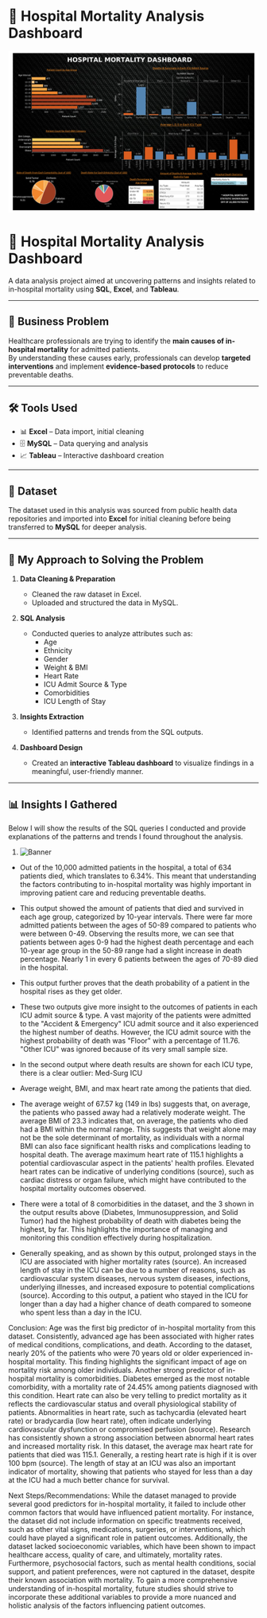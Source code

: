 # 🏥 Hospital Mortality Analysis Dashboard

![Banner](https://raw.githubusercontent.com/Prachibansal11/Hospital-Mortality-Prediction-Using-SQL/e7d1e0072ae3ea8a6814d481058771e2360f5129/Hospital%20Mortality%20Dashboard%20(Tableau).png)

# 🏥 Hospital Mortality Analysis Dashboard

A data analysis project aimed at uncovering patterns and insights related to in-hospital mortality using **SQL**, **Excel**, and **Tableau**.

---

## 📌 Business Problem

Healthcare professionals are trying to identify the **main causes of in-hospital mortality** for admitted patients.  
By understanding these causes early, professionals can develop **targeted interventions** and implement **evidence-based protocols** to reduce preventable deaths.

---

## 🛠️ Tools Used

- 📊 **Excel** – Data import, initial cleaning
- 🗄️ **MySQL** – Data querying and analysis
- 📈 **Tableau** – Interactive dashboard creation

---

## 📂 Dataset

The dataset used in this analysis was sourced from public health data repositories and imported into **Excel** for initial cleaning before being transferred to **MySQL** for deeper analysis.

---

## 🚀 My Approach to Solving the Problem

1. **Data Cleaning & Preparation**
   - Cleaned the raw dataset in Excel.
   - Uploaded and structured the data in MySQL.
  
2. **SQL Analysis**
   - Conducted queries to analyze attributes such as:
     - Age
     - Ethnicity
     - Gender
     - Weight & BMI
     - Heart Rate
     - ICU Admit Source & Type
     - Comorbidities
     - ICU Length of Stay

3. **Insights Extraction**
   - Identified patterns and trends from the SQL outputs.
  
4. **Dashboard Design**
   - Created an **interactive Tableau dashboard** to visualize findings in a meaningful, user-friendly manner.

---


## 📊 Insights I Gathered
 Below I will show the results of the SQL queries I conducted and provide explanations of the patterns and trends I found throughout the analysis.

1. ![Banner](https://raw.githubusercontent.com/Prachibansal11/Hospital-Mortality-Prediction-Using-SQL/blob/a9c57d60cacc29e43caa9ca0063ea065cc589bc2/1h.png)
- Out of the 10,000 admitted patients in the hospital, a total of 634 patients died, which translates to 6.34%. This meant that understanding the factors contributing to in-hospital mortality was highly important in improving patient care and reducing preventable deaths.

- This output showed the amount of patients that died and survived in each age group, categorized by 10-year intervals. There were far more admitted patients between the ages of 50-89 compared to patients who were between 0-49. Observing the results more, we can see that patients between ages 0-9 had the highest death percentage and each 10-year age group in the 50-89 range had a slight increase in death percentage. Nearly 1 in every 6 patients between the ages of 70-89 died in the hospital.

- This output further proves that the death probability of a patient in the hospital rises as they get older.

- These two outputs give more insight to the outcomes of patients in each ICU admit source & type. A vast majority of the patients were admitted to the "Accident & Emergency" ICU admit source and it also experienced the highest number of deaths. However, the ICU admit source with the highest probability of death was "Floor" with a percentage of 11.76. "Other ICU" was ignored because of its very small sample size.

- In the second output where death results are shown for each ICU type, there is a clear outlier: Med-Surg ICU

- Average weight, BMI, and max heart rate among the patients that died.

- The average weight of 67.57 kg (149 in lbs) suggests that, on average, the patients who passed away had a relatively moderate weight. The average BMI of 23.3 indicates that, on average, the patients who died had a BMI within the normal range. This suggests that weight alone may not be the sole determinant of mortality, as individuals with a normal BMI can also face significant health risks and complications leading to hospital death. The average maximum heart rate of 115.1 highlights a potential cardiovascular aspect in the patients' health profiles. Elevated heart rates can be indicative of underlying conditions (source), such as cardiac distress or organ failure, which might have contributed to the hospital mortality outcomes observed.

- There were a total of 8 comorbidities in the dataset, and the 3 shown in the output results above (Diabetes, Immunosuppression, and Solid Tumor) had the highest probability of death with diabetes being the highest, by far. This highlights the importance of managing and monitoring this condition effectively during hospitalization.

- Generally speaking, and as shown by this output, prolonged stays in the ICU are associated with higher mortality rates (source). An increased length of stay in the ICU can be due to a number of reasons, such as cardiovascular system diseases, nervous system diseases, infections, underlying illnesses, and increased exposure to potential complications (source). According to this output, a patient who stayed in the ICU for longer than a day had a higher chance of death compared to someone who spent less than a day in the ICU.

Conclusion: Age was the first big predictor of in-hospital mortality from this dataset. Consistently, advanced age has been associated with higher rates of medical conditions, complications, and death. According to the dataset, nearly 20% of the patients who were 70 years old or older experienced in-hospital mortality. This finding highlights the significant impact of age on mortality risk among older individuals. Another strong predictor of in-hospital mortality is comorbidities. Diabetes emerged as the most notable comorbidity, with a mortality rate of 24.45% among patients diagnosed with this condition. Heart rate can also be very telling to predict mortality as it reflects the cardiovascular status and overall physiological stability of patients. Abnormalities in heart rate, such as tachycardia (elevated heart rate) or bradycardia (low heart rate), often indicate underlying cardiovascular dysfunction or compromised perfusion (source). Research has consistently shown a strong association between abnormal heart rates and increased mortality risk. In this dataset, the average max heart rate for patients that died was 115.1. Generally, a resting heart rate is high if it is over 100 bpm (source). The length of stay at an ICU was also an important indicator of mortality, showing that patients who stayed for less than a day at the ICU had a much better chance for survival.

Next Steps/Recommendations: While the dataset managed to provide several good predictors for in-hospital mortality, it failed to include other common factors that would have influenced patient mortality. For instance, the dataset did not include information on specific treatments received, such as other vital signs, medications, surgeries, or interventions, which could have played a significant role in patient outcomes. Additionally, the dataset lacked socioeconomic variables, which have been shown to impact healthcare access, quality of care, and ultimately, mortality rates. Furthermore, psychosocial factors, such as mental health conditions, social support, and patient preferences, were not captured in the dataset, despite their known association with mortality. To gain a more comprehensive understanding of in-hospital mortality, future studies should strive to incorporate these additional variables to provide a more nuanced and holistic analysis of the factors influencing patient outcomes.


